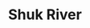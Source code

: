 ---
title: "Shuk River"
title_bn: "শুক নদী"
description: "It originates from swamps of Patiadangi Hat of Thakurgaon Sadar Upazilla and fall into Tangon river of same district. Its length is 30 km, width 20 meters and depth 4.5 meters. Its river basin area is 100 square km."
---